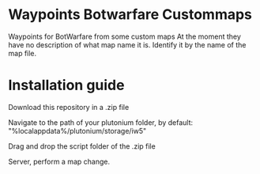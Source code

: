 # Waypoints Botwarfare Custommaps
Waypoints for BotWarfare from some custom maps
At the moment they have no description of what map name it is. Identify it by the name of the map file.

# Installation guide
Download this repository in a .zip file

Navigate to the path of your plutonium folder, by default: "%localappdata%/plutonium/storage/iw5"

Drag and drop the script folder of the .zip file

Server, perform a map change.
